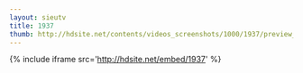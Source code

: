 ```yaml
---
layout: sieutv
title: 1937
thumb: http://hdsite.net/contents/videos_screenshots/1000/1937/preview_360p.mp4.jpg
---
```

{% include iframe src='http://hdsite.net/embed/1937' %}
 
